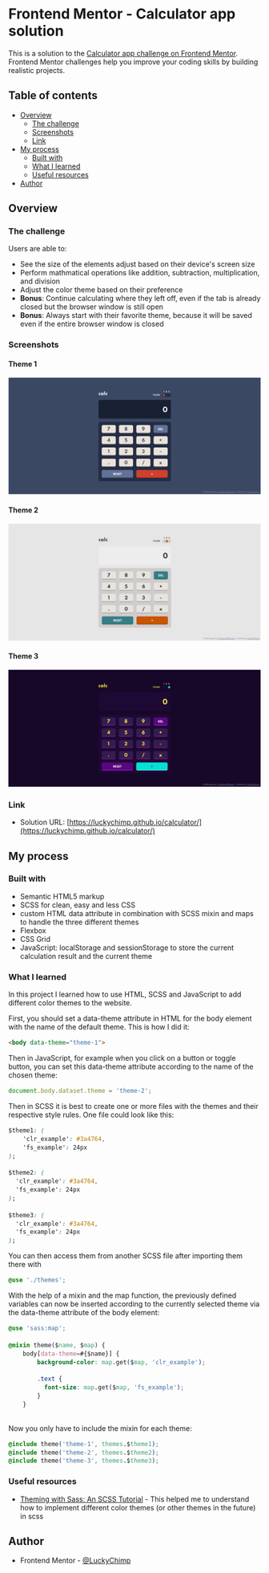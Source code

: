 # Frontend Mentor - Calculator app solution

This is a solution to the [Calculator app challenge on Frontend Mentor](https://www.frontendmentor.io/challenges/calculator-app-9lteq5N29). Frontend Mentor challenges help you improve your coding skills by building realistic projects. 

## Table of contents

- [Overview](#overview)
  - [The challenge](#the-challenge)
  - [Screenshots](#screenshots)
  - [Link](#link)
- [My process](#my-process)
  - [Built with](#built-with)
  - [What I learned](#what-i-learned)
  - [Useful resources](#useful-resources)
- [Author](#author)

## Overview

### The challenge

Users are able to:

- See the size of the elements adjust based on their device's screen size
- Perform mathmatical operations like addition, subtraction, multiplication, and division
- Adjust the color theme based on their preference
- **Bonus**: Continue calculating where they left off, even if the tab is already closed but the browser window is still open
- **Bonus**: Always start with their favorite theme, because it will be saved even if the entire browser window is closed

### Screenshots

#### Theme 1
![Theme 1](./screenshot-theme1.png)

#### Theme 2
![Theme 2](./screenshot-theme2.png)

#### Theme 3
![Theme 3](./screenshot-theme3.png)

### Link

- Solution URL: [https://luckychimp.github.io/calculator/](https://luckychimp.github.io/calculator/)

## My process

### Built with

- Semantic HTML5 markup
- SCSS for clean, easy and less CSS
- custom HTML data attribute in combination with SCSS mixin and maps to handle the three different themes
- Flexbox
- CSS Grid
- JavaScript: localStorage and sessionStorage to store the current calculation result and the current theme

### What I learned

In this project I learned how to use HTML, SCSS and JavaScript to add different color themes to the website.

First, you should set a data-theme attribute in HTML for the body element with the name of the default theme. This is how I did it:
```html
<body data-theme="theme-1">
```
Then in JavaScript, for example when you click on a button or toggle button, you can set this data-theme attribute according to the name of the chosen theme:
```js
document.body.dataset.theme = 'theme-2';
```
Then in SCSS it is best to create one or more files with the themes and their respective style rules. One file could look like this:
```css
$theme1: (
    'clr_example': #3a4764,
    'fs_example': 24px
);

$theme2: (
  'clr_example': #3a4764,
  'fs_example': 24px
);

$theme3: (
  'clr_example': #3a4764,
  'fs_example': 24px
);
```
You can then access them from another SCSS file after importing them there with 
```css
@use './themes';
```
With the help of a mixin and the map function, the previously defined variables can now be inserted according to the currently selected theme via the data-theme attribute of the body element:
```css
@use 'sass:map';

@mixin theme($name, $map) {
    body[data-theme=#{$name}] {
        background-color: map.get($map, 'clr_example');

        .text {
          font-size: map.get($map, 'fs_example');
        }
    }
            
```
Now you only have to include the mixin for each theme:
```css
@include theme('theme-1', themes.$theme1);
@include theme('theme-2', themes.$theme2);
@include theme('theme-3', themes.$theme3);
```

### Useful resources

- [Theming with Sass: An SCSS Tutorial](https://www.toptal.com/sass/theming-scss-tutorial) - This helped me to understand how to implement different color themes (or other themes in the future) in scss

## Author

- Frontend Mentor - [@LuckyChimp](https://www.frontendmentor.io/profile/LuckyChimp)